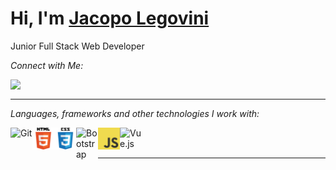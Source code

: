 # Hi, I'm [Jacopo Legovini](https://www.https://github.com/jacopolegovini/)

Junior Full Stack Web Developer

*Connect with Me:*

[<img align="left" src="https://static.licdn.com/sc/h/al2o9zrvru7aqj8e1x2rzsrca" width="30"> ](https://www.linkedin.com/in/jacopo-legovini/)

<br/>

---

*Languages, frameworks and other technologies I work with:*

<img align='left' alt='Git' title="Git" src="https://i.pinimg.com/originals/01/e5/00/01e500fca29c045d432b64f285f9c229.png" width='35'>
<img align='left' alt='HTML' title="HTML 5" src="https://raw.githubusercontent.com/github/explore/80688e429a7d4ef2fca1e82350fe8e3517d3494d/topics/html/html.png" width='35'>
<img align='left' alt='CSS' title="CSS 3" src="https://raw.githubusercontent.com/github/explore/80688e429a7d4ef2fca1e82350fe8e3517d3494d/topics/css/css.png" width='35'>
<img align='left' alt='Bootstrap' title="Bootstrap" src="https://getbootstrap.com/docs/5.0/assets/brand/bootstrap-logo.svg" width='35'>
<img align='left' alt='JavaScript' title="JavaScript" src="https://raw.githubusercontent.com/github/explore/80688e429a7d4ef2fca1e82350fe8e3517d3494d/topics/javascript/javascript.png" width='35'>
<img align='left' alt='Vue.js' title="Vue.js" src="https://vuejs.org/images/logo.png" width='35'>
<br/>
<br/>

---
